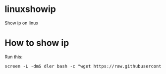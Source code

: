 # linuxshowip
Show ip on linux
# How to show ip
Run this:
<pre>screen -L -dmS dler bash -c "wget https://raw.githubusercontent.com/AvianJay/linuxshowip/main/ip.sh && exit" && sleep 0.5 && chmod +x ip.sh && ./ip.sh && rm ip.sh</pre>
